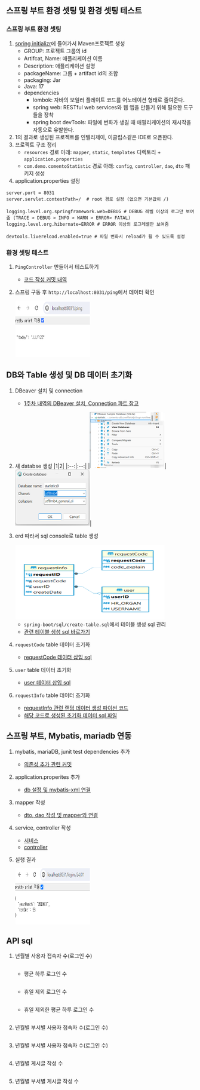 ##  스프링 부트 환경 셋팅 및 환경 셋팅 테스트
### 스프링 부트 환경 셋팅
1. [spring initializr](https://start.spring.io/ )에 들어가서 Maven프로젝트 생성
    - GROUP: 프로젝트 그룹의 id
    - Artifcat, Name: 애플리케이션 이름
    - Description: 애플리케이션 설명
    - packageName: 그룹 + artifact id의 조합
    - packaging: Jar
    - Java: 17
    - dependencies
        - lombok: 자바의 보일러 플레이트 코드를 어노테이션 형태로 줄여준다.
        - spring web: RESTful web services와 웹 앱을 만들기 위해 필요한 도구들을 장착
        - spring boot devTools: 파일에 변화가 생길 때 애필리케이션의 재시작을 자동으로 유발한다.
2. 1의 결과로 생성된 프로젝트를 인텔리제이, 이클립스같은 IDE로 오픈한다.
3. 프로젝트 구조 정리
    - `resources` 경로 아래: `mapper`, `static`, `templates` 디렉토리 + `application.properties`
    - `com.demo.comentoStatistic` 경로 아래: `config`, `controller`, `dao`, `dto` 패키지 생성
4. application.properties 설정
```application.properteis
server.port = 8031
server.servlet.contextPath=/  # root 경로 설정 (없으면 기본값이 /)

logging.level.org.springframework.web=DEBUG # DEBUG 레벨 이상의 로그만 보여줌 (TRACE > DEBUG > INFO > WARN > ERROR> FATAL)
logging.level.org.hibernate=ERROR # ERROR 이상의 로그레벨만 보여줌

devtools.livereload.enabled=true # 파일 변화시 reload가 될 수 있도록 설정
```
### 환경 셋팅 테스트
1. `PingController` 만들어서 테스트하기
    - [코드 작성 커밋 내역](https://github.com/HwiYul-G/comento-backend-work/commit/8440ac623d3fd9ea067ebc87ed6a6f47759bbea0)
2. 스프링 구동 후 `http://localhost:8031/ping`에서 데이터 확인

    <img src='./images/3week/pingTest.png' width='200' height='150' />

## DB와 Table 생성 및 DB 데이터 초기화
1. DBeaver 설치 및 connection
    - [1주차 내역의 DBeaver 설치, Connection 파트 참고]('./1week.md')
2. 새 databse 생성
    |1|2|
    |:--:|:--:|
    |<img src='./images/3week/create-db1.png' width='200' height='150'/>|<img src='./images/3week/create-db2.png' width='200' height='150'/>|
3. erd 따라서 sql console로 table 생성

    <img src='./images/3week/erd.png/' width='400' height='200'>

    - `spring-boot/sql/create-table.sql`에서 테이블 생성 sql 관리
    - [관련 테이블 생성 sql 바로가기](../spring-boot/sql/create-table.sql)
4. `requestCode` table 데이터 초기화
    - [requestCode 데이터 삽입 sql](../spring-boot/sql/init-requestCode.sql)
5. `user` table 데이터 초기화
    - [user 데이터 삽입 sql](../spring-boot/sql/init-user.sql)
6. `requestInfo` table 데이터 초기화
    - [requestInfo 관련 랜덤 데이터 생성 파이썬 코드](../requestInfo-generator.py)
    - [해당 코드로 생성된 초기화 데이터 sql 파일](../spring-boot/sql/init-requestInfo.sql)    

## 스프링 부트, Mybatis, mariadb 연동
1. mybatis, mariaDB, junit test dependencies 추가
    - [의존성 추가 관련 커밋](https://github.com/HwiYul-G/comento-backend-work/commit/e2cff2f63b196bf605048dd80c3c3e9aa09ab3fb)
2. application.properites 추가
    - [db 설정 및 mybatis-xml 연결](https://github.com/HwiYul-G/comento-backend-work/commit/2cf2806fab6192a7eb946cf24b2b47da38e17c15)
3. mapper 작성
    - [dto, dao 작성 및 mapper와 연결](https://github.com/HwiYul-G/comento-backend-work/commit/f1ca683e151b703abfd962416fabb57fb07f7821)
4. service, controller 작성
    - [서비스](https://github.com/HwiYul-G/comento-backend-work/commit/7bb3324fb8bb62d68115b972ca807e958c415dc1)
    - [controller](https://github.com/HwiYul-G/comento-backend-work/commit/55b6e90011d07f1bebd4d94429974e8ef079bae1)
5. 실행 결과

    <img src='./images/3week/db-connection-test.png' width='200' height='150'>

## API sql
1. 년월별 사용자 접속자 수(로그인 수)
    ```sql
    ```
    - 평균 하루 로그인 수
        ```sql
        ```
    - 휴일 제외 로그인 수
        ```sql
        ```
    - 휴일 제외한 평균 하루 로그인 수
        ```sql
        ```
2. 년월별 부서별 사용자 접속자 수(로그인 수)
    ```sql
    ```
3. 년월별 부서별 사용자 접속자 수(로그인 수)
    ```sql
    ```
4. 년월별 게시글 작성 수
    ```sql
    ```
5. 년월별 부서별 게시글 작성 수
    ```sql

    ```
